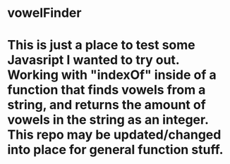 # vowelFinder
# This is just a place to test some Javasript I wanted to try out. Working with "indexOf" inside of a function that finds vowels from a string, and returns the amount of vowels in the string as an integer. This repo may be updated/changed into place for general function stuff.
